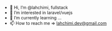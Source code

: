 - 👋 Hi, I’m @lahchimi, fullstack 
- 👀 I’m interested in laravel/vuejs
- 🌱 I’m currently learning ...
- 📫 How to reach me => lahchimi.dev@gmail.com

